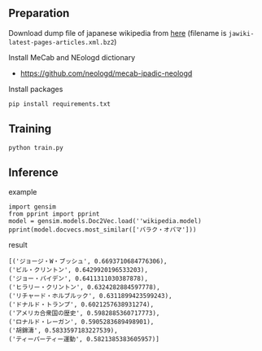 ## Preparation

Download dump file of japanese wikipedia from [here](https://dumps.wikimedia.org/jawiki/latest/) (filename is `jawiki-latest-pages-articles.xml.bz2`)

Install MeCab and NEologd dictionary
- https://github.com/neologd/mecab-ipadic-neologd

Install packages
```
pip install requirements.txt
```

## Training

```
python train.py
```

## Inference

example
```
import gensim
from pprint import pprint
model = gensim.models.Doc2Vec.load(''wikipedia.model)
pprint(model.docvecs.most_similar(['バラク・オバマ']))
```

result
```
[('ジョージ・W・ブッシュ', 0.6693710684776306),
('ビル・クリントン', 0.6429920196533203),
('ジョー・バイデン', 0.6411311030387878),
('ヒラリー・クリントン', 0.6324282884597778),
('リチャード・ホルブルック', 0.6311899423599243),
('ドナルド・トランプ', 0.6021257638931274),
('アメリカ合衆国の歴史', 0.5982885360717773),
('ロナルド・レーガン', 0.5905283689498901),
('胡錦濤', 0.5833597183227539),
('ティーパーティー運動', 0.5821385383605957)]
```

